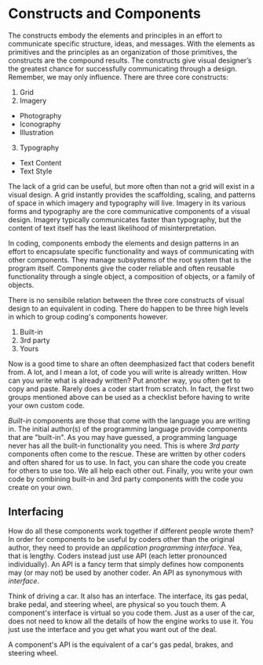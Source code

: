 # Constructs and Components

The constructs embody the elements and principles in an effort to communicate specific structure, ideas, and messages. With the elements as primitives and the principles as an organization of those primitives, the constructs are the compound results. The constructs give visual designer’s the greatest chance for successfully communicating through a design. Remember, we may only influence. There are three core constructs:

1. Grid
2. Imagery
  - Photography
  - Iconography
  - Illustration
3. Typography
  - Text Content
  - Text Style

The lack of a grid can be useful, but more often than not a grid will exist in a visual design. A grid instantly provides the scaffolding, scaling, and patterns of space in which imagery and typography will live. Imagery in its various forms and typography are the core communicative components of a visual design. Imagery typically communicates faster than typography, but the content of text itself has the least likelihood of misinterpretation.

In coding, components embody the elements and design patterns in an effort to encapsulate specific functionality and ways of communicating with other components. They manage subsystems of the root system that is the program itself. Components give the coder reliable and often reusable functionality through a single object, a composition of objects, or a family of objects.

There is no sensibile relation between the three core constructs of visual design to an equivalent in coding. There do happen to be three high levels in which to group coding's components however.

1. Built-in
2. 3rd party
3. Yours

Now is a good time to share an often deemphasized fact that coders benefit from. A lot, and I mean a lot, of code you will write is already written. How can you write what is already written? Put another way, you often get to copy and paste. Rarely does a coder start from scratch. In fact, the first two groups mentioned above can be used as a checklist before having to write your own custom code.

*Built-in* components are those that come with the language you are writing in. The initial author(s) of the programming language provide components that are "built-in". As you may have guessed, a programming language never has all the built-in functionality you need. This is where *3rd party* components often come to the rescue. These are written by other coders and often shared for us to use. In fact, you can share the code you create for others to use too. We all help each other out. Finally, you write your own code by combining built-in and 3rd party components with the code you create on your own.

## Interfacing

How do all these components work together if different people wrote them? In order for components to be useful by coders other than the original author, they need to provide an *application programming interface*. Yea, that is lengthy. Coders instead just use API (each letter pronounced individually). An API is a fancy term that simply defines how components may (or may not) be used by another coder. An API as synonymous with *interface*. 

Think of driving a car. It also has an interface. The interface, its gas pedal, brake pedal, and steering wheel, are physical so you touch them. A component's interface is virtual so you code them. Just as a user of the car, does not need to know all the details of how the engine works to use it. You just use the interface and you get what you want out of the deal.

A component's API is the equivalent of a car's gas pedal, brakes, and steering wheel.
